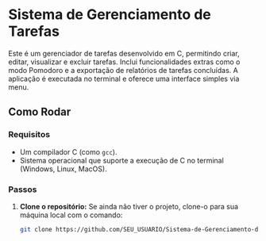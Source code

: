 # Sistema de Gerenciamento de Tarefas

Este é um gerenciador de tarefas desenvolvido em C, permitindo criar, editar, visualizar e excluir tarefas. Inclui funcionalidades extras como o modo Pomodoro e a exportação de relatórios de tarefas concluídas. A aplicação é executada no terminal e oferece uma interface simples via menu.

## Como Rodar

### Requisitos

- Um compilador C (como `gcc`).
- Sistema operacional que suporte a execução de C no terminal (Windows, Linux, MacOS).

### Passos

1. **Clone o repositório:**
   Se ainda não tiver o projeto, clone-o para sua máquina local com o comando:
   ```bash
   git clone https://github.com/SEU_USUARIO/Sistema-de-Gerenciamento-de-Tarefas.git
